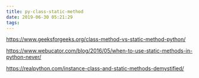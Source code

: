 ```yaml
---
title: py-class-static-method
date: 2019-06-30 05:21:29
tags:
---
```





https://www.geeksforgeeks.org/class-method-vs-static-method-python/

https://www.webucator.com/blog/2016/05/when-to-use-static-methods-in-python-never/

https://realpython.com/instance-class-and-static-methods-demystified/